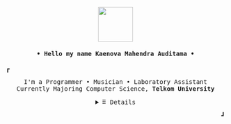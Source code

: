 <p align="center">
  <img src="https://cdn.discordapp.com/attachments/829581469936386079/830470865190912081/K-Gif.gif" height="80px"/>
</p>

<h4 align="center"><samp>• Hello my name <b>Kaenova Mahendra Auditama •</b></h4>
&#9487
<p align="center"><samp>
I'm a Programmer • Musician • Laboratory Assistant
<br>
Currently Majoring Computer Science, <b> Telkom University</b>
</samp></p>

<details align="center">
   <summary> <samp>&#10303; Details</samp></summary>
   <p align="center">
     <br>
  </samp>
  </p>
</details>
  
</details>
<p align="right"> &#9499</p>
